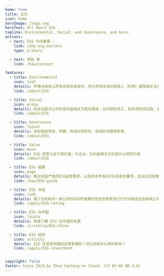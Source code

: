 ```yaml
---
home: true
title: 主页
icon: home
heroImage: /logo.svg
heroText: All About ESG
tagline: Environmental, Social, and Governance, and more.
actions:
  - text: ESG 为何重要 💡
    link: /why-esg-matters
    type: primary

  - text: 帮助 🛠
    link: /how/contact

features:
  - title: Environmental
    icon: leaf
    details: 环境与地球上所有实体息息相关，作为市场主体的投资人（机构）越来越关注环境问题的时候，公司就必须关注于此。
    link: /about/ESG

  - title: Social
    icon: group
    details: 社会议题与公司的各利益相关方密切相连：从内部的员工，到外部的供应链、合作伙伴以及消费者们。
    link: /about/ESG

  - title: Governance
    icon: layout
    details: 添加路径导航、页脚、改进的导航栏、改进的页面导航等。
    link: /about/ESG

  - title: Value
    icon: more
    details: ESG 的意义在于其价值：为企业、为利益相关方创造什么样的价值
    link: /about/ESG

  - title: ESG 披露
    icon: page
    details: 面对日益严格的ESG监管需求，以及资本市场对ESG信息的要求，企业应如何做？
    link: /how/ESG-guide

  - title: ESG 评级
    icon: rank
    details: 第三方机构对一家公司的ESG所披露的信息及表现进行打分评级往往会影响公司的价值
    link: /apply/ESG-rating

  - title: ESG 在中国
    icon: locate
    details: 快速了解 ESG 在中国的发展
    link: /criteria/ESG-China

  - title: ESG 投资
    icon: activity
    details: ESG 在投资领域的应用有哪些？对公司有什么样的影响？ 
    link: /apply/ESG-investment


copyright: false
footer: Since 2019,by Zhou Sanfeng on Cloud. (CC BY-NC-ND 4.0)
---
```

